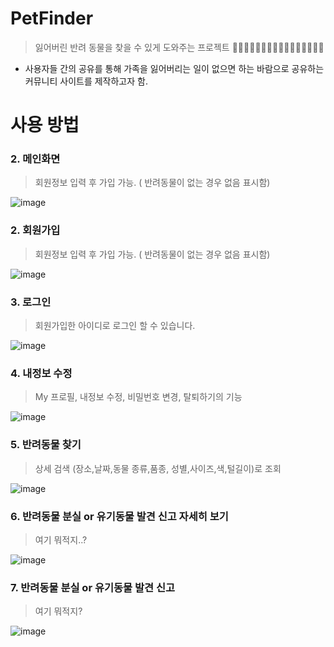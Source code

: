 # PetFinder
> 잃어버린 반려 동물을 찾을 수 있게 도와주는 프로젝트 🦊🐵🐶🐺🐱🦁🐯🦒🦝🐮🐷🐗🐭🐹🐰🐻
> 
+ 사용자들 간의 공유를 통해 가족을 잃어버리는 일이 없으면 하는 바람으로 
  공유하는 커뮤니티 사이트를 제작하고자 함.

# 사용 방법

### 2. 메인화면
> 회원정보 입력 후 가입 가능. ( 반려동물이 없는 경우 없음 표시함)

![image](https://user-images.githubusercontent.com/29085414/136134771-27487a9d-6e08-4abe-a6ca-b154201e5c01.png)

### 2. 회원가입
> 회원정보 입력 후 가입 가능. ( 반려동물이 없는 경우 없음 표시함)

![image](https://user-images.githubusercontent.com/29085414/136134241-76f92d46-d3ec-4411-a00b-8c81f9230169.png)
### 3. 로그인
> 회원가입한 아이디로 로그인 할 수 있습니다.

![image](https://user-images.githubusercontent.com/29085414/136134316-7278cdb7-e9fb-4fc0-a80d-a31ff7442d0b.png)

### 4. 내정보 수정
> My 프로필, 내정보 수정, 비밀번호 변경, 탈퇴하기의 기능 

![image](https://user-images.githubusercontent.com/29085414/136134440-449d7823-f8dd-4316-9e73-78c3852e5032.png)

### 5. 반려동물 찾기
> 상세 검색 (장소,날짜,동물 종류,품종, 성별,사이즈,색,털길이)로 조회

![image](https://user-images.githubusercontent.com/29085414/136135515-e27c1c41-849f-4e9d-b79a-239e3ee04f2e.png)

### 6. 반려동물 분실 or 유기동물 발견 신고 자세히 보기
> 여기 뭐적지..?

![image](https://user-images.githubusercontent.com/29085414/136136267-47a13c8a-3fb2-40f5-b906-e2bb5d8b4319.png)

### 7. 반려동물 분실 or 유기동물 발견 신고
> 여기 뭐적지?

![image](https://user-images.githubusercontent.com/29085414/136135732-a498d7a5-b5f8-400c-84fe-4d17bab3c104.png)



